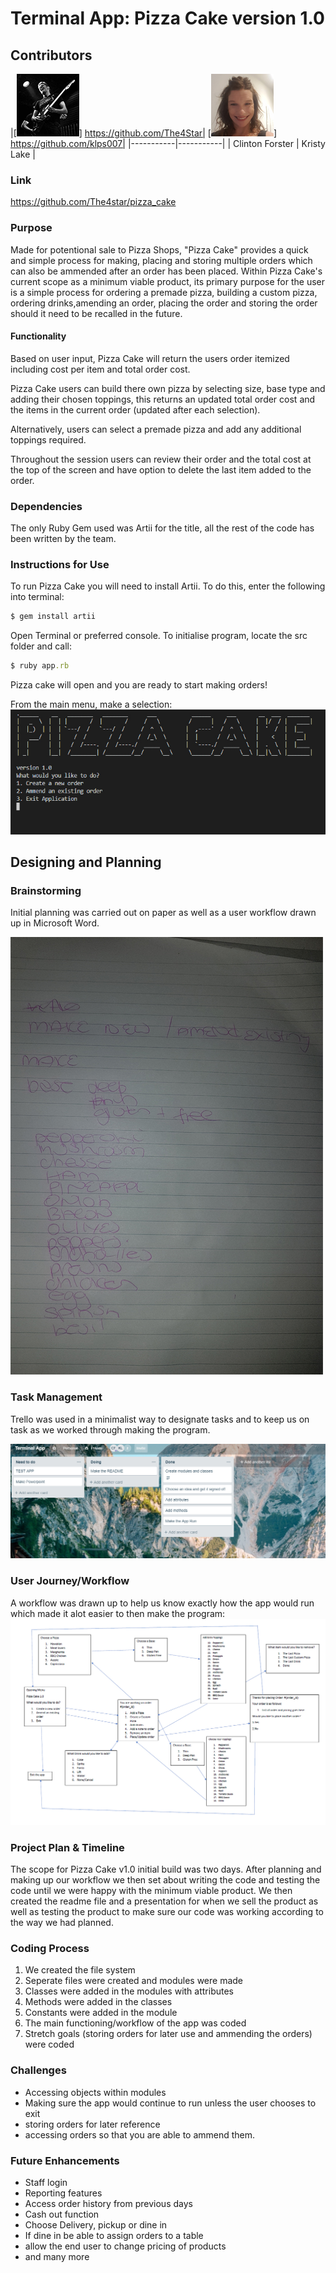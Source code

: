 # Terminal App: Pizza Cake version 1.0
<!-- Pizza Shop point of sale app running in the Bash command line written in Ruby. -->

## Contributors
|[![Clinton Forster](./docs/clinton.jpg)] https://github.com/The4Star| 
[![Kristy Lake](./docs/kristy.jpg)] https://github.com/klps007|
|-----------|-----------|
| Clinton Forster | Kristy Lake |

### Link
https://github.com/The4star/pizza_cake

### Purpose
Made for potentional sale to Pizza Shops, "Pizza Cake" provides a quick and simple process for making, placing and storing multiple orders which can also be ammended after an order has been placed. Within Pizza Cake's current scope as a minimum viable product, its primary purpose for the user is a simple process for  ordering a premade pizza, building a custom pizza, ordering drinks,amending an order, placing the order and storing the order should it need to be recalled in the future.
 
#### Functionality

Based on user input, Pizza Cake will return the users order itemized including cost per item and total order cost.

Pizza Cake users can build there own pizza by selecting size, base type and adding their chosen toppings, this returns an updated total order cost and the items in the current order (updated after each selection).

Alternatively, users can select a premade pizza and add any additional toppings required.

Throughout the session users can review their order and the total cost at the top of the screen and have option to delete the last item added to the order.

### Dependencies
The only Ruby Gem used was Artii for the title, all the rest of the code has been written by the team. 


### Instructions for Use
To run Pizza Cake you will need to install Artii. To do this, enter the following into terminal: 

```ruby
$ gem install artii
``` 

Open Terminal or preferred console. To initialise program, locate the src folder and call: 

```ruby
$ ruby app.rb
```

Pizza cake will open and you are ready to start making orders! 

From the main menu, make a selection:
![title_screenshot](./docs/title_screen.jpg)

## Designing and Planning
### Brainstorming
Initial planning was carried out on paper as well as a user workflow drawn up in Microsoft Word.

![planning in action](./docs/paper_planning.jpg)

### Task Management
Trello was used in a minimalist way to designate tasks and to keep us on task as we worked through  making the program.

![trello](./docs/trello.jpg)

### User Journey/Workflow
A workflow was drawn up to help us know exactly how the app would run which made it alot easier to then make the program:
![pizza_cake_workflow](./docs/app_workflow_diagram.jpg)

### Project Plan & Timeline
The scope for Pizza Cake v1.0 initial build was two days. After planning and making up our workflow we then set about writing the code and testing the code until we were happy with the minimum viable product. We then created the readme file and a presentation for when we sell the product as well as testing the product to make sure our code was working according to the way we had planned.   
### Coding Process
1. We created the file system 
2. Seperate files were created and modules were made
3. Classes were added in the modules with attributes
4. Methods were added in the classes
5. Constants were added in the module
6. The main functioning/workflow of the app was coded
7. Stretch goals (storing orders for later use and ammending the orders) were coded

### Challenges
* Accessing objects within modules
* Making sure the app would continue to run unless the user chooses to exit 
* storing orders for later reference
* accessing orders so that you are able to ammend them.

### Future Enhancements
* Staff login
* Reporting features
* Access order history from previous days
* Cash out function
* Choose Delivery, pickup or dine in 
* If dine in be able to assign orders to a table
* allow the end user to change pricing of products
* and many more
